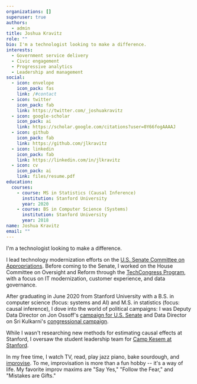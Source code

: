 ```yaml
---
organizations: []
superuser: true
authors:
  - admin
title: Joshua Kravitz
role: ""
bio: I'm a technologist looking to make a difference.
interests:
  - Government service delivery
  - Civic engagement
  - Progressive analytics
  - Leadership and management
social:
  - icon: envelope
    icon_pack: fas
    link: /#contact
  - icon: twitter
    icon_pack: fab
    link: https://twitter.com/_joshuakravitz
  - icon: google-scholar
    icon_pack: ai
    link: https://scholar.google.com/citations?user=0Y66fogAAAAJ
  - icon: github
    icon_pack: fab
    link: https://github.com/jlkravitz
  - icon: linkedin
    icon_pack: fab
    link: https://linkedin.com/in/jlkravitz
  - icon: cv
    icon_pack: ai
    link: files/resume.pdf
education:
  courses:
    - course: MS in Statistics (Causal Inference)
      institution: Stanford University
      year: 2020
    - course: BS in Computer Science (Systems)
      institution: Stanford University
      year: 2018
name: Joshua Kravitz
email: ""
---
```


I'm a technologist looking to make a difference.

I lead technology modernization efforts on the [U.S. Senate Committee on Appropriations](https://www.appropriations.senate.gov/).
Before coming to the Senate, I worked on the House Committee on Oversight and Reform through the [TechCongress Program](https://techcongress.io), with a focus on IT modernization, customer experience, and data governance.

After graduating in June 2020 from Stanford
University with a B.S. in computer science (focus: systems and AI) and M.S. in
statistics (focus: causal inference), I dove into the world of political campaigns: I was Deputy Data Director on Jon Ossoff's
[campaign for U.S. Senate](https://electjon.com) and Data Director on Sri Kulkarni's
[congressional campaign](https://sri2020.com). 

While I wasn't researching new methods for estimating causal effects at
Stanford, I oversaw the student leadership team for [Camp Kesem at Stanford](https://campkesemstanford.org).

In my free time, I watch TV, read, play jazz piano, bake sourdough, and
[improvise](https://www.improvwisdom.com/). To me, improvisation is more than a fun hobby -- it's a way of life.
My favorite improv maxims are "Say Yes," "Follow the Fear," and "Mistakes are
Gifts."

